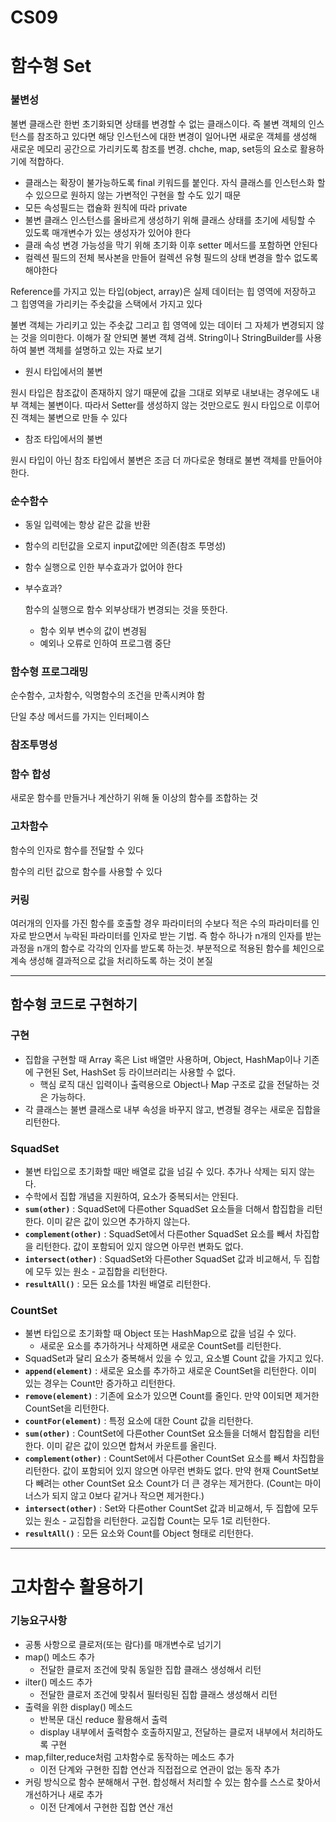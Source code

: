 # CS09

# 함수형 Set

### 불변성

불변 클래스란 한번 초기화되면 상태를 변경할 수 없는 클래스이다. 즉 불변 객체의 인스턴스를 참조하고 있다면 해당 인스턴스에 대한 변경이 일어나면 새로운 객체를 생성해 새로운 메모리 공간으로 가리키도록 참조를 변경. chche, map, set등의 요소로 활용하기에 적합하다.

- 클래스는 확장이 불가능하도록 final 키워드를 붙인다. 자식 클래스를 인스턴스화 할 수 있으므로 원하지 않는 가변적인 구현을 할 수도 있기 때문
- 모든 속성필드는 캡슐화 원칙에 따라 private
- 불변 클래스 인스턴스를 올바르게 생성하기 위해 클래스 상태를 초기에 세팅할 수 있도록 매개변수가 있는 생성자가 있어야 한다
- 클래 속성 변경 가능성을 막기 위해 초기화 이후 setter 메서드를 포함하면 안된다
- 컬렉션 필드의 전체 복사본을 만들어 컬렉션 유형 필드의 상태 변경을 할수 없도록 해야한다

Reference를 가지고 있는 타입(object, array)은 실제 데이터는 힙 영역에 저장하고 그 힙영역을 가리키는 주솟값을 스택에서 가지고 있다

불변 객체는 가리키고 있는 주솟값 그리고 힙 영역에 있는 데이터 그 자체가 변경되지 않는 것을 의미한다. 이해가 잘 안되면 불변 객체 검색. String이나 StringBuilder를 사용하여 불변 객체를 설명하고 있는 자료 보기

- 원시 타입에서의 불변

원시 타입은 참조값이 존재하지 않기 때문에 값을 그대로 외부로 내보내는 경우에도 내부 객체는 불변이다. 따라서 Setter를 생성하지 않는 것만으로도 원시 타입으로 이루어진 객체는 불변으로 만들 수 있다

- 참조 타입에서의 불변

원시 타입이 아닌 참조 타입에서 불변은 조금 더 까다로운 형태로 불변 객체를 만들어야한다.

### 순수함수

- 동일 입력에는 항상 같은 값을 반환
- 함수의 리턴값을 오로지 input값에만 의존(참조 투명성)
- 함수 실행으로 인한 부수효과가 없어야 한다
- 부수효과?

  함수의 실행으로 함수 외부상태가 변경되는 것을 뜻한다.

    - 함수 외부 변수의 값이 변경됨
    - 예외나 오류로 인하여 프로그램 중단

### 함수형 프로그래밍

순수함수, 고차함수, 익명함수의 조건을 만족시켜야 함

단일 추상 메서드를 가지는 인터페이스

### 참조투명성

### 함수 합성

새로운 함수를 만들거나 계산하기 위해 둘 이상의 함수를 조합하는 것

### 고차함수

함수의 인자로 함수를 전달할 수 있다

함수의 리턴 값으로 함수를 사용할 수 있다

### 커링

여러개의 인자를 가진 함수를 호출할 경우 파라미터의 수보다 적은 수의 파라미터를 인자로 받으면서 누락된 파라미터를 인자로 받는 기법. 즉 함수 하나가 n개의 인자를 받는 과정을 n개의 함수로 각각의 인자를 받도록 하는것. 부분적으로 적용된 함수를 체인으로 계속 생성해 결과적으로 값을 처리하도록 하는 것이 본질

---

## 함수형 코드로 구현하기

### 구현

- 집합을 구현할 때 Array 혹은 List 배열만 사용하며, Object, HashMap이나 기존에 구현된 Set, HashSet 등 라이브러리는 사용할 수 없다.
    - 핵심 로직 대신 입력이나 출력용으로 Object나 Map 구조로 값을 전달하는 것은 가능하다.
- 각 클래스는 불변 클래스로 내부 속성을 바꾸지 않고, 변경될 경우는 새로운 집합을 리턴한다.

### **SquadSet**

- 불변 타입으로 초기화할 때만 배열로 값을 넘길 수 있다. 추가나 삭제는 되지 않는다.
- 수학에서 집합 개념을 지원하여, 요소가 중복되서는 안된다.
- **`sum(other)`** : SquadSet에 다른other SquadSet 요소들을 더해서 합집합을 리턴한다. 이미 같은 값이 있으면 추가하지 않는다.
- **`complement(other)`** : SquadSet에서 다른other SquadSet 요소를 빼서 차집합을 리턴한다. 값이 포함되어 있지 않으면 아무런 변화도 없다.
- **`intersect(other)`** : SquadSet와 다른other SquadSet 값과 비교해서, 두 집합에 모두 있는 원소 - 교집합을 리턴한다.
- **`resultAll()`** : 모든 요소를 1차원 배열로 리턴한다.

### **CountSet**

- 불변 타입으로 초기화할 때 Object 또는 HashMap으로 값을 넘길 수 있다.
    - 새로운 요소를 추가하거나 삭제하면 새로운 CountSet를 리턴한다.
- SquadSet과 달리 요소가 중복해서 있을 수 있고, 요소별 Count 값을 가지고 있다.
- **`append(element)`** : 새로운 요소를 추가하고 새로운 CountSet을 리턴한다. 이미 있는 경우는 Count만 증가하고 리턴한다.
- **`remove(element)`** : 기존에 요소가 있으면 Count를 줄인다. 만약 0이되면 제거한 CountSet을 리턴한다.
- **`countFor(element)`** : 특정 요소에 대한 Count 값을 리턴한다.
- **`sum(other)`** : CountSet에 다른other CountSet 요소들을 더해서 합집합을 리턴한다. 이미 같은 값이 있으면 합쳐서 카운트를 올린다.
- **`complement(other)`** : CountSet에서 다른other CountSet 요소를 빼서 차집합을 리턴한다. 값이 포함되어 있지 않으면 아무런 변화도 없다. 만약 현재 CountSet보다 빼려는 other CountSet 요소 Count가 더 큰 경우는 제거한다. (Count는 마이너스가 되지 않고 0보다 같거나 작으면 제거한다.)
- **`intersect(other)`** : Set와 다른other CountSet 값과 비교해서, 두 집합에 모두 있는 원소 - 교집합을 리턴한다. 교집합 Count는 모두 1로 리턴한다.
- **`resultAll()`** : 모든 요소와 Count를 Object 형태로 리턴한다.

---

# 고차함수 활용하기

### 기능요구사항

- 공통 사항으로 클로저(또는 람다)를 매개변수로 넘기기
- map() 메소드 추가
    - 전달한 클로저 조건에 맞춰 동일한 집합 클래스 생성해서 리턴
- ilter() 메소드 추가
    - 전달한 클로저 조건에 맞춰서 필터링된 집합 클래스 생성해서 리턴
- 출력을 위한 display() 메소드
    - 반복문 대신 reduce 활용해서 출력
    - display 내부에서 출력함수 호출하지말고, 전달하는 클로저 내부에서 처리하도록 구현
- map,filter,reduce처럼 고차함수로 동작하는 메소드 추가
    - 이전 단계와 구현한 집합 연산과 직접접으로 연관이 없는 동작 추가
- 커링 방식으로 함수 분해해서 구현. 합성해서 처리할 수 있는 함수를 스스로 찾아서 개선하거나 새로 추가
    - 이전 단계에서 구현한 집합 연산 개선